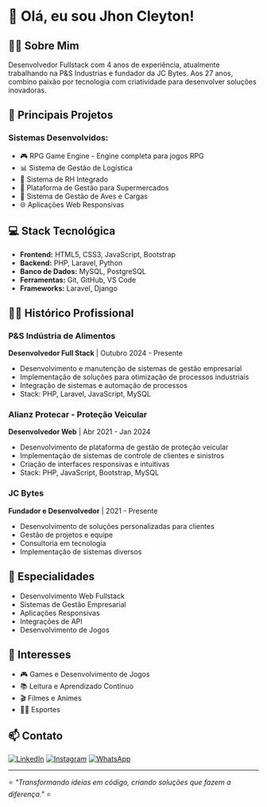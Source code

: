 # 👋 Olá, eu sou Jhon Cleyton!

## 👨‍💻 Sobre Mim
Desenvolvedor Fullstack com 4 anos de experiência, atualmente trabalhando na P&S Industrias e fundador da JC Bytes. Aos 27 anos, combino paixão por tecnologia com criatividade para desenvolver soluções inovadoras.

## 🚀 Principais Projetos

### Sistemas Desenvolvidos:
- 🎮 RPG Game Engine - Engine completa para jogos RPG
- 📊 Sistema de Gestão de Logística
- 👥 Sistema de RH Integrado
- 🏪 Plataforma de Gestão para Supermercados
- 🐔 Sistema de Gestão de Aves e Cargas
- 🌐 Aplicações Web Responsivas

## 💻 Stack Tecnológica
- **Frontend:** HTML5, CSS3, JavaScript, Bootstrap
- **Backend:** PHP, Laravel, Python
- **Banco de Dados:** MySQL, PostgreSQL
- **Ferramentas:** Git, GitHub, VS Code
- **Frameworks:** Laravel, Django

## 👨‍💼 Histórico Profissional

### P&S Indústria de Alimentos
**Desenvolvedor Full Stack** | Outubro 2024 - Presente
- Desenvolvimento e manutenção de sistemas de gestão empresarial
- Implementação de soluções para otimização de processos industriais
- Integração de sistemas e automação de processos
- Stack: PHP, Laravel, JavaScript, MySQL

### Alianz Protecar - Proteção Veicular
**Desenvolvedor Web** | Abr 2021 - Jan 2024
- Desenvolvimento de plataforma de gestão de proteção veicular
- Implementação de sistemas de controle de clientes e sinistros
- Criação de interfaces responsivas e intuitivas
- Stack: PHP, JavaScript, Bootstrap, MySQL

### JC Bytes
**Fundador e Desenvolvedor** | 2021 - Presente
- Desenvolvimento de soluções personalizadas para clientes
- Gestão de projetos e equipe
- Consultoria em tecnologia
- Implementação de sistemas diversos

## 🎯 Especialidades
- Desenvolvimento Web Fullstack
- Sistemas de Gestão Empresarial
- Aplicações Responsivas
- Integrações de API
- Desenvolvimento de Jogos

## 🌟 Interesses
- 🎮 Games e Desenvolvimento de Jogos
- 📚 Leitura e Aprendizado Contínuo
- 🎬 Filmes e Animes
- 🏃‍♂️ Esportes


## 📫 Contato
[![LinkedIn](https://img.shields.io/badge/LinkedIn-0077B5?style=for-the-badge&logo=linkedin&logoColor=white)](https://www.linkedin.com/in/jhon-cleyton-souza-freire-2670a023a/)
[![Instagram](https://img.shields.io/badge/-Instagram-%23E4405F?style=for-the-badge&logo=instagram&logoColor=white)](https://www.instagram.com/jhon97cleyton/)
[![WhatsApp](https://img.shields.io/badge/WhatsApp-25D366?style=for-the-badge&logo=whatsapp&logoColor=white)](https://wa.me/+5573981723483)

---
⭐ *"Transformando ideias em código, criando soluções que fazem a diferença."* ⭐
